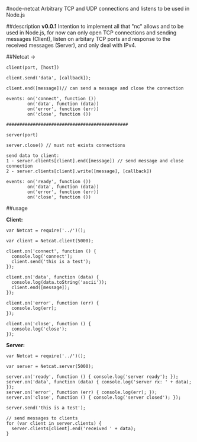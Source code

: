 #node-netcat
	Arbitrary TCP and UDP connections and listens to be used in Node.js


##description
	**v0.0.1**
	Intention to implement all that "nc" allows and to be used in Node.js,
	for now can only open TCP connections and sending messages (Client), listen on arbitary TCP ports and response to the received messages (Server), and only deal with IPv4.


##Netcat -> 
	
	client(port, [host])
	
	client.send('data', [callback]);
	
	client.end([message])// can send a message and close the connection

	events: on('connect', function ())
			on('data', function (data))
			on('error', function (err))
			on('close', function ())
			
	##############################################
			
	server(port)
	
	server.close() // must not exists connections
	
	send data to client:
	1 - server.clients[client].end([message]) // send message and close connection
	2 - server.clients[client].write([message], [callback])
	
	events: on('ready', function ())
			on('data', function (data))
			on('error', function (err))
			on('close', function ())

##usage

**Client:**

	var Netcat = require('../')();
	
	var client = Netcat.client(5000);
	
	client.on('connect', function () {
	  console.log('connect');
	  client.send('this is a test');
	});
	
	client.on('data', function (data) {
	  console.log(data.toString('ascii'));
	  client.end([message]);
	});
	
	client.on('error', function (err) {
	  console.log(err);
	});
	
	client.on('close', function () {
	  console.log('close');
	});

**Server:**

	var Netcat = require('../')();
	
	var server = Netcat.server(5000);
	
	server.on('ready', function () { console.log('server ready'); });
	server.on('data', function (data) { console.log('server rx: ' + data); });
	server.on('error', function (err) { console.log(err); });
	server.on('close', function () { console.log('server closed'); });
	
	server.send('this is a test');
	
	// send messages to clients
	for (var client in server.clients) {
      server.clients[client].end('received ' + data);
    }
	